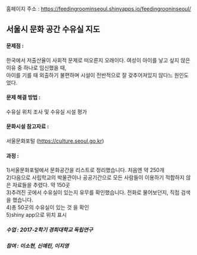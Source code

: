 홈페이지 주소 : https://feedingroominseoul.shinyapps.io/feedingrooninseoul/

## 서울시 문화 공간 수유실 지도


#### 문제점 :  
한국에서 저출산율이 사회적 문제로 떠오른지 오래이다. 여성이 아이를 낳고 싶지 않은 이유 중 하나로 임신했을 때,  
        아이를 기를 때 외출하기 불편하며 시설이 전반적으로 잘 갖추어져있지 않다느 원인도 었다.  
        


#### 문제 해결 방법 :  
수유실 위치 조사 및 수유실 시설 평가


#### 문화시설 참고자료 :  
서울문화포털 (https://culture.seoul.go.kr)


#### 과정 :  
1)서울문화포털에서 문화공간을 리스트로 정리했습니다. 처음엔 약 250개  
2)다음으로 사립학교의 박물관이나 공공기간으로 모든 사람들이 이용하기 적합하지 않은 자료들을 추렸다. 약 150곳  
3)추려진 곳에서 수유실이 있는지 유무를 확인했습니다. 전화로 물어보던지, 직접 검색을 했습니다.  
4)총 50곳의 수유실이 있는 것 을 확인  
5)shiny app으로 위치 표시 

 

##### 수업 : 2017-2학기 경희대학교 독립연구   
##### 참여 : 이소현, 신예린, 이지영  
